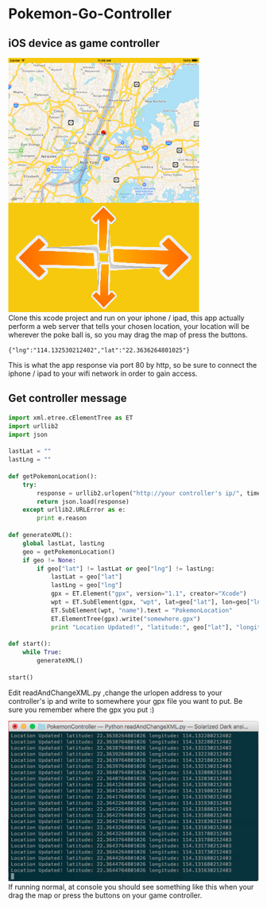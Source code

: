 # Pokemon-Go-Controller

## iOS device as game controller
![Alt text](controller.png?raw=true "controller")  
Clone this xcode project and run on your iphone / ipad, this app actually perform a web server that tells your chosen location, your location will be wherever the poke ball is, so you may drag the map of press the buttons.

```
{"lng":"114.132530212402","lat":"22.3636264801025"}
```
This is what the app response via port 80 by http, so be sure to connect the iphone / ipad to your wifi network in order to gain access.

## Get controller message
```python
import xml.etree.cElementTree as ET
import urllib2
import json

lastLat = ""
lastLng = ""

def getPokemonLocation():
	try:
		response = urllib2.urlopen("http://your controller's ip/", timeout = 1)
		return json.load(response)
	except urllib2.URLError as e:
		print e.reason

def generateXML():
	global lastLat, lastLng
	geo = getPokemonLocation()
	if geo != None:
		if geo["lat"] != lastLat or geo["lng"] != lastLng:
			lastLat = geo["lat"]
			lastLng = geo["lng"]
			gpx = ET.Element("gpx", version="1.1", creator="Xcode")
			wpt = ET.SubElement(gpx, "wpt", lat=geo["lat"], lon=geo["lng"])
			ET.SubElement(wpt, "name").text = "PokemonLocation"
			ET.ElementTree(gpx).write("somewhere.gpx")
			print "Location Updated!", "latitude:", geo["lat"], "longitude:" ,geo["lng"]

def start():
	while True:
		generateXML()

start()
```
Edit readAndChangeXML.py ,change the urlopen address to your controller's ip and write to somewhere your gpx file you want to put. Be sure you remember where the gpx you put :)

![Alt text](receiver.png?raw=true "controller")  
If running normal, at console you should see something like this when your drag the map or press the buttons on your game controller.
